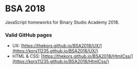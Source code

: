 # BSA 2018
JavaScript homeworks for Binary Studio Academy 2018.

### Valid GitHub pages
* UX: [https://thekors.github.io/BSA2018/UX/](https://kors11235.github.io/BSA2018/UX/)
* HTML & CSS: [https://thekors.github.io/BSA2018/HtmlCss/](https://kors11235.github.io/BSA2018/HtmlCss/)
